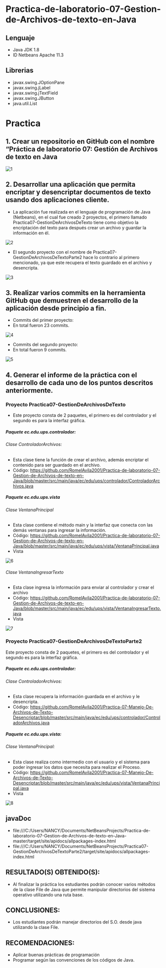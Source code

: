 # Practica-de-laboratorio-07-Gestion-de-Archivos-de-texto-en-Java
##  Lenguaje
- Java JDK 1.8
- ID Netbeans Apache 11.3
## Librerias
- javax.swing.JOptionPane
- javax.swing.jLabel
- javax.swing.jTextField
- javax.swing.JButton
- java.util.List
# Practica
## 1. Crear un repositorio en GitHub con el nombre “Práctica de laboratorio 07: Gestión de Archivos de texto en Java
![1](https://user-images.githubusercontent.com/64879338/87238773-7b717800-c3cc-11ea-8246-44160fc661b5.jpg)
## 2. Desarrollar una aplicación que permita encriptar y desencriptar documentos de texto usando dos aplicaciones cliente. 
- La aplicación fue realizada en el lenguaje de programación de Java (Netbeans), en el cual fue creado 2 proyectos, el primero llamado Practica07-GestionDeArchivosDeTexto tiene como objetivo la encriptación del texto para después crear un archivo y guardar la información en él.

![2](https://user-images.githubusercontent.com/64879338/87238831-6d702700-c3cd-11ea-9a37-8186b44179b3.jpg)
- El segundo proyecto con el nombre de Practica07-GestionDeArchivosDeTextoParte2 hace lo contrario al primero mencionado, ya que este recupera el texto guardado en el archivo y desencripta.

![3](https://user-images.githubusercontent.com/64879338/87238861-c63fbf80-c3cd-11ea-8c8f-f12b2aef70f2.jpg)

## 3. Realizar varios commits en la herramienta GitHub que demuestren el desarrollo de la aplicación desde principio a fin. 
- Commits del primer proyecto:
- En total fueron 23 commits.

![4](https://user-images.githubusercontent.com/64879338/87238901-26cefc80-c3ce-11ea-8b36-43c7c5c36ae8.jpg)
 
- Commits del segundo proyecto:
- En total fueron 9 commits.

![5](https://user-images.githubusercontent.com/64879338/87238910-52ea7d80-c3ce-11ea-8a2d-2b5a784d88e8.jpg)

## 4. Generar el informe de la práctica con el desarrollo de cada uno de los puntos descritos anteriormente. 
### Proyecto Practica07-GestionDeArchivosDeTexto
- Este proyecto consta de 2 paquetes, el primero es del controlador y el segundo es para la interfaz gráfica.
##### Paquete ec.edu.ups.controlador:
###### Clase ControladorArchivos: 
- Esta clase tiene la función de crear el archivo, además encriptar el contenido para ser guardado en el archivo.
- Código: https://github.com/RomelAvila2001/Practica-de-laboratorio-07-Gestion-de-Archivos-de-texto-en-Java/blob/master/src/main/java/ec/edu/ups/controlador/ControladorArchivos.java

##### Paquete ec.edu.ups.vista
###### Clase VentanaPrincipal
- Esta clase contiene el método main y la interfaz que conecta con las demás ventanas para ingresar la información.
- Código: https://github.com/RomelAvila2001/Practica-de-laboratorio-07-Gestion-de-Archivos-de-texto-en-Java/blob/master/src/main/java/ec/edu/ups/vista/VentanaPrincipal.java
- Vista 

![6](https://user-images.githubusercontent.com/64879338/87239007-81b52380-c3cf-11ea-9a1e-9febf06fab5b.jpg)

###### Clase VentanaIngresarTexto
- Esta clase ingresa la información para enviar al controlador y crear el archivo
- Código: https://github.com/RomelAvila2001/Practica-de-laboratorio-07-Gestion-de-Archivos-de-texto-en-Java/blob/master/src/main/java/ec/edu/ups/vista/VentanaIngresarTexto.java
- Vista 

![7](https://user-images.githubusercontent.com/64879338/87239037-fe480200-c3cf-11ea-9143-f72049d2c615.jpg)

### Proyecto Practica07-GestionDeArchivosDeTextoParte2
Este proyecto consta de 2 paquetes, el primero es del controlador y el segundo es para la interfaz gráfica.
##### Paquete ec.edu.ups.controlador:
###### Clase ControladorArchivos:
- Esta clase recupera la información guardada en el archivo y le desencripta.
- Código: https://github.com/RomelAvila2001/Practica-07-Manejo-De-Archivos-de-Texto-Desencriptar/blob/master/src/main/java/ec/edu/ups/controlador/ControladorArchivos.java
##### Paquete ec.edu.ups.vista:
###### Clase VentanaPrincipal:
- Esta clase realiza como intermedio con el usuario y el sistema para poder ingresar los datos que necesita para realizar el Proceso.
- Código: https://github.com/RomelAvila2001/Practica-07-Manejo-De-Archivos-de-Texto-Desencriptar/blob/master/src/main/java/ec/edu/ups/vista/VentanaPrincipal.java
- Vista 

![8](https://user-images.githubusercontent.com/64879338/87239114-df963b00-c3d0-11ea-9137-496593218dcb.jpg)
## javaDoc
- file:///C:/Users/NANCY/Documents/NetBeansProjects/Practica-de-laboratorio-07-Gestion-de-Archivos-de-texto-en-Java-master/target/site/apidocs/allpackages-index.html
- file:///C:/Users/NANCY/Documents/NetBeansProjects/Practica07-GestionDeArchivosDeTextoParte2/target/site/apidocs/allpackages-index.html
## RESULTADO(S) OBTENIDO(S): 
- Al finalizar la práctica los estudiantes podrán conocer varios métodos de la clase File de Java que permite manipular  directorios del sistema operativo utilizando una ruta base. 
## CONCLUSIONES:  
- Los estudiantes podrán manejar directorios del S.O. desde java utilizando la clase File. 
## RECOMENDACIONES:  
- Aplicar buenas prácticas de programación 
- Programar según las convenciones de los códigos de Java.  
